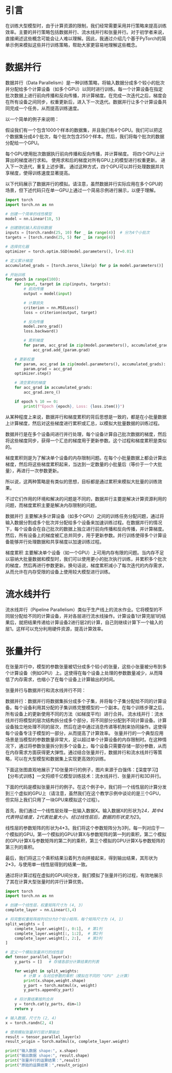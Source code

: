 # 引言
在训练大型模型时，由于计算资源的限制，我们经常需要采用并行策略来提高训练效率。主要的并行策略包括数据并行、流水线并行和张量并行。对于初学者来说，直接阐述这些概念可能会让人难以理解。因此，我通过介绍几个基于PyTorch的简单示例来模拟这些并行训练策略，帮助大家更容易地理解这些概念。

# 数据并行
数据并行（Data Parallelism）是一种训练策略，将输入数据分成多个较小的批次并分配给多个计算设备（如多个GPU）以同时进行训练。每一个计算设备在指定批次数据上进行前向传播和反向传播，并计算梯度。在完成一次迭代之后，梯度会在所有设备之间同步，权重更新后，进入下一次迭代。数据并行让多个计算设备共同完成一个任务，从而提高训练速度。

以一个简单的例子来说明：

假设我们有一个包含1000个样本的数据集，并且我们有4个GPU。我们可以把这个数据集分成4个批次，每个批次包含250个样本。然后，我们将每个批次的数据分配给一个GPU。

每个GPU使用批次数据执行前向传播和反向传播，并计算梯度。
将四个GPU上计算出的梯度进行求和。
使用求和后的梯度对所有GPU上的模型进行权重更新。
进入下一次迭代，重复上述步骤。
通过这种方式，四个GPU可以并行处理数据并共享梯度，使得训练速度显著提高。

以下代码展示了数据并行的模拟。请注意，虽然数据并行实际应用在多个GPU的场景，但下述代码只在单一GPU上通过一个简易示例进行展示，以便于理解。
```python
import torch
import torch.nn as nn

# 创建一个简单的线性模型
model = nn.Linear(10, 5)

# 创建随机输入和目标数据
inputs = [torch.randn(25, 10) for _ in range(4)]  # 分为4个小批次
targets = [torch.randn(25, 5) for _ in range(4)]

# 选择优化器
optimizer = torch.optim.SGD(model.parameters(), lr=0.01)

# 定义累计梯度
accumulated_grads = [torch.zeros_like(p) for p in model.parameters()]

# 开始训练
for epoch in range(100):
    for input, target in zip(inputs, targets):
        # 前向传播
        output = model(input)

        # 计算损失
        criterion = nn.MSELoss()
        loss = criterion(output, target)

        # 反向传播
        model.zero_grad()
        loss.backward()

        # 累积梯度
        for param, acc_grad in zip(model.parameters(), accumulated_grads):
            acc_grad.add_(param.grad)

    # 更新权重
    for param, acc_grad in zip(model.parameters(), accumulated_grads):
        param.grad = acc_grad
    optimizer.step()

    # 清空累积的梯度
    for acc_grad in accumulated_grads:
        acc_grad.zero_()

    if epoch % 10 == 0:
        print(f"Epoch {epoch}, Loss: {loss.item()}")
```
从某种程度上来说，数据并行和梯度累积的背后思想是一致的，都是在小批量数据上计算梯度，然后对这些梯度进行累积或汇总，以模拟大批量数据的训练过程。

数据并行是在多个设备间进行并行处理，每个设备计算自己批次数据的梯度，然后将这些梯度同步，获得一个汇总的梯度用于更新参数。这个过程和梯度累积是类似的。

梯度累积则是为了解决单个设备的内存限制问题。在每个小批量数据上都会计算出梯度，然后将这些梯度累积起来，当达到一定数量的小批量后（等价于一个大批量），再进行一次参数更新。

所以说，这两种策略是有类似的思想，目标都是通过累积来模拟大批量的训练效果。

不过它们作用的环境和解决的问题是不同的，数据并行主要是解决计算资源利用的问题，而梯度累积主要是解决内存限制的问题。

数据并行 主要解决多计算设备（如多个GPU）之间的训练任务分配问题，通过将输入数据分割成多个批次并分配给多个设备来加速训练过程。在数据并行的情况下，每个设备会在自己批次的数据上独立进行前向传播和反向传播，并计算梯度。然后，所有设备上的梯度被汇总并同步，用于更新参数。并行训练使得多个计算设备能够并行处理数据和共享梯度以加速训练过程。

梯度累积 主要解决单个设备（如一个GPU）上可用内存有限的问题。当内存不足以容纳大批量数据和模型时，我们可以使用更小的批次执行训练，并累积多个批次的梯度，然后再进行参数更新。换句话说，梯度累积减小了每次迭代的内存需求，从而允许在内存受限的设备上使用较大模型进行训练。

# 流水线并行
流水线并行（Pipeline Parallelism）类似于生产线上的流水作业。它将模型的不同层分配给不同的计算设备，并对各层进行流水线操作。计算设备1计算完层1的结果后，就把结果传递给计算设备2进行层2的计算，自己则继续计算下一个输入的层1。这样可以充分利用硬件资源，提高计算效率。

# 张量并行
在张量并行中，模型的参数张量被切分成多个较小的张量，这些小张量被分布到多个计算设备（例如GPU）上。这使得在每个设备上处理的参数数量减少，从而降低了内存需求，也缩小了在每个设备上计算输出的时间。

张量并行与数据并行和流水线并行不同：

数据并行：数据并行将数据集拆分成多个子集，并将每个子集分配给不同的计算设备。每个设备利用其分配的子集训练完整模型的一个副本。在每个训练步骤之后，所有设备上的更新使用不同的方法（如梯度平均）进行合并。
流水线并行：流水线并行将模型的层次结构拆分成多个部分，将不同部分分配到不同计算设备。计算设备独立地处理不同的层次，然后在途中通过消息传递等机制来协同操作。这使得每个设备专注于模型的一部分，从而提高了计算效率。
张量并行的一个典型应用场景是当模型的参数数量非常大，足以超过单个计算设备的内存限制时。在这种情况下，通过将参数张量拆分到多个设备上，每个设备只需要存储一部分参数，从而在内存需求方面获得更大弹性。通过结合张量并行，数据并行和流水线并行等策略，可以在大型模型和数据集上实现更高效的训练。

下面这张图直观地展示了1D张量并行的例子，图片来源于白强伟：【深度学习】【分布式训练】一文捋顺千亿模型训练技术：流水线并行、张量并行和3D并行。


下面的代码是模拟张量并行的例子。在这个例子中，我们将一个线性层的计算分发到三个虚拟的GPU上（请注意，虽然我们在这个教学示例中谈论的是三个GPU，但实际上我们只用了一块GPU来模拟这个过程）。

首先，我们通过一个线性层处理一批输入数据X。输入数据X的形状为2*4，其中4代表特征维度，2代表批量大小。经过线性层后，数据的形状变为2*3。

线性层的参数矩阵的形状为4*3。我们将这个参数矩阵分为3列，每一列对应于一个模拟的GPU。第一个模拟的GPU计算X与参数矩阵的第一列的乘积，第二个模拟的GPU计算X与参数矩阵的第二列的乘积，第三个模拟的GPU计算X与参数矩阵的第三列的乘积。

最后，我们将这三个乘积结果沿着列方向拼接起来，得到输出结果，其形状为2*3，与使用单一线性层得到的结果一致。

通过将计算过程在虚拟的GPU间分发，我们模拟了张量并行的过程，有效地展示了其在计算大型张量时的并行计算优势。
```python
import torch
import torch.nn as nn

# 创建一个线性层，权重矩阵尺寸为 (4, 3)
complete_layer = nn.Linear(3,4)

# 将完整权重矩阵按列切分为3个较小矩阵，每个矩阵尺寸为 (4, 1)
split_weights = [
    complete_layer.weight[:, 0:1],  # 第1列
    complete_layer.weight[:, 1:2],  # 第2列
    complete_layer.weight[:, 2:],   # 第3列
]

# 定义一个模拟张量并行的线性层
def tensor_parallel_layer(x):
    y_parts = []   # 存储各部分计算结果的列表

    for weight in split_weights:
        # 计算 x 与对应参数的乘积（模拟在不同的 "GPU" 上计算）
        print(x.shape,weight.shape)
        y_part = torch.matmul(x, weight)
        y_parts.append(y_part)

    # 将计算结果按列合并
    y = torch.cat(y_parts, dim=1)
    return y

# 输入数据，尺寸为 (2, 4)
x = torch.randn(2, 4)

# 使用模拟张量并行层计算输出
result = tensor_parallel_layer(x)
result_origin = torch.matmul(x, complete_layer.weight)

print("输入数据 shape:", x.shape)
print("输出数据 shape:", result.shape)
print("张量并行的运算结果：",result)
print("原始的运算结果：",result_origin)
```
